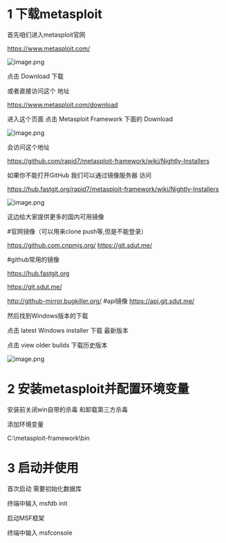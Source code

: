 # 1  下载metasploit

 首先咱们进入metasploit官网

https://www.metasploit.com/

![image.png](https://fynotefile.oss-cn-zhangjiakou.aliyuncs.com/fynote/1985/1639970354000/de0dfa24cf144e319e9817208d796e67.png)

点击 Download  下载

或者直接访问这个 地址

https://www.metasploit.com/download

进入这个页面  点击 Metasploit Framework  下面的 Download

![image.png](https://fynotefile.oss-cn-zhangjiakou.aliyuncs.com/fynote/1985/1639970354000/40c70142eedd4ee7b6a132a84426dd1f.png)

会访问这个地址

https://github.com/rapid7/metasploit-framework/wiki/Nightly-Installers

如果你不能打开GitHub 我们可以通过镜像服务器 访问

https://hub.fastgit.org/rapid7/metasploit-framework/wiki/Nightly-Installers


![image.png](https://fynotefile.oss-cn-zhangjiakou.aliyuncs.com/fynote/1985/1639970354000/a6096a53fc0f411fa7d4a1ecb32bea1a.png)

这边给大家提供更多的国内可用镜像

#官网镜像（可以用来clone push等,但是不能登录）

https://github.com.cnpmjs.org/
https://git.sdut.me/

#github常用的镜像

https://hub.fastgit.org

https://git.sdut.me/

http://github-mirror.bugkiller.org/
#api镜像
https://api.git.sdut.me/


然后找到Windows版本的下载

点击 latest Windows installer 下载  最新版本

点击  view older builds   下载历史版本

![image.png](https://fynotefile.oss-cn-zhangjiakou.aliyuncs.com/fynote/1985/1639970354000/cd3b851b93854b55b549028fa9fb61f9.png)



# 2 安装metasploit并配置环境变量

安装前关闭win自带的杀毒 和卸载第三方杀毒

添加环境变量

C:\metasploit-framework\bin

# 3 启动并使用

首次启动 需要初始化数据库

终端中输入 msfdb init

启动MSF框架

终端中输入 msfconsole
